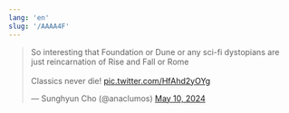 ```yaml
---
lang: 'en'
slug: '/AAAA4F'
---
```


<blockquote class="twitter-tweet">

<p lang="en" dir="ltr">

So interesting that Foundation or Dune or any sci-fi dystopians are just reincarnation of Rise and Fall or Rome<br/><br/>Classics never die! <a href="https://t.co/HfAhd2yOYg">pic.twitter.com/HfAhd2yOYg</a>

</p>

&mdash; Sunghyun Cho (@anaclumos) <a href="https://twitter.com/anaclumos/status/1788726572444528871?ref_src=twsrc%5Etfw">May 10, 2024</a>

</blockquote>
